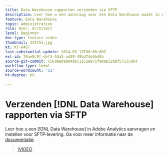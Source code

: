 ```yaml
---
title: Data Warehouse-rapporten verzenden via SFTP
description: Leer hoe u een aanvraag voor een Data Warehouse maakt in Adobe Analytics en deze instelt voor levering via SFTP.
feature: Data Warehouse
topic: Administration
role: User, Architect
level: Beginner
doc-type: feature video
thumbnail: 335751.jpg
kt: KT-8467
last-substantial-update: 2024-05-13T00:00:00Z
exl-id: 76ae8c9f-def3-4da5-ad39-49bd74e5bd8a
source-git-commit: c56deab9a0496c1152e971f98a832a9f57135d64
workflow-type: tm+mt
source-wordcount: '51'
ht-degree: 0%

---
```


# Verzenden [!DNL Data Warehouse] rapporten via SFTP

Leer hoe u een [!DNL Data Warehouse] in Adobe Analytics aanvragen en instellen voor SFTP-levering. Ga voor meer informatie naar de [documentatie](https://experienceleague.adobe.com/en/docs/analytics/export/ftp-and-sftp/secure-file-transfer-protocol/ftp-sftp-dw).

>[!VIDEO](https://video.tv.adobe.com/v/335751/?quality=12&learn=on)
